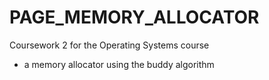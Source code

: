 # PAGE_MEMORY_ALLOCATOR

Coursework 2 for the Operating Systems course

- a memory allocator using the buddy algorithm

